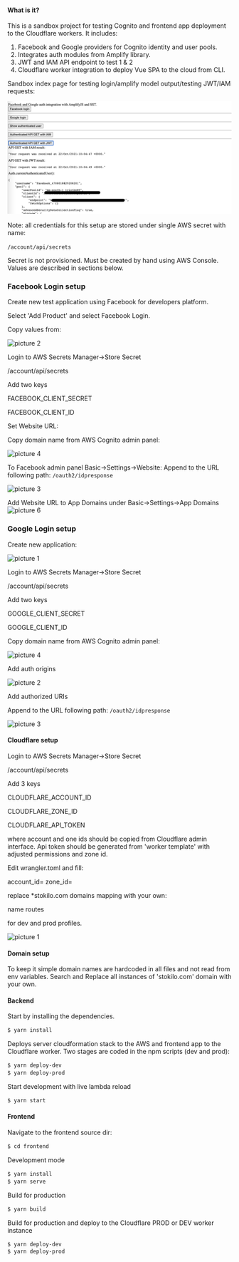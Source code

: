 #### What is it?

This is a sandbox project for testing Cognito and frontend app deployment to the Cloudflare workers.
It includes:

1. Facebook and Google providers for Cognito identity and user pools.
2. Integrates auth modules from Amplify library.
3. JWT and IAM API endpoint to test 1 & 2
4. Cloudflare worker integration to deploy Vue SPA to the cloud from CLI.

Sandbox index page for testing login/amplify model output/testing JWT/IAM requests:

![picture 1](images/67b591b2371710544797567dddb39f1a48ee864f03d887e1569768ed6c5e897e.png)  


Note: all credentials for this setup are stored under single AWS secret with name:

```/account/api/secrets``` 

Secret is not provisioned. Must be created by hand using AWS Console. Values are described in sections below.

### Facebook Login setup

Create new test application using Facebook for developers platform.

Select 'Add Product' and select Facebook Login. 

Copy values from:

![picture 2](images/8e16ace184e4206e2f569a5a2007d70d06b3fc280c4f62699cc2f404217decad.png)  

Login to AWS Secrets Manager->Store Secret

/account/api/secrets

Add two keys

FACEBOOK_CLIENT_SECRET

FACEBOOK_CLIENT_ID

Set Website URL:

Copy domain name from AWS Cognito admin panel:

![picture 4](images/1f3e771a220a3eda0878519ea61e92b26b790a5d70028c576b45ca3acb51bea2.png)  

To Facebook admin panel Basic->Settings->Website:
Append to the URL following path: `/oauth2/idpresponse`

![picture 3](images/fafa793a04b02712b2b9c10c08bac01c2f57c7a2ddde701b1b94bd5ffc99b004.png)  

Add Website URL to App Domains under Basic->Settings->App Domains
![picture 6](images/b1991f1e7cc98a3c9262d3fd37a1c8b10c6de791cce97ec0bca4b7553c32161a.png)  

### Google Login setup

Create new application:

![picture 1](images/1860207d590066970193a9b3fe968898072f5396801b3a8f8f7be4c0657f6744.png)  

Login to AWS Secrets Manager->Store Secret

/account/api/secrets

Add two keys

GOOGLE_CLIENT_SECRET

GOOGLE_CLIENT_ID

Copy domain name from AWS Cognito admin panel:

![picture 4](images/1f3e771a220a3eda0878519ea61e92b26b790a5d70028c576b45ca3acb51bea2.png)  


Add auth origins

![picture 2](images/2541a56c67a8c81e4e91153216fb2bc33dc931970778ab1e9b31690d67cb8fec.png)  




Add authorized URIs

Append to the URL following path: `/oauth2/idpresponse`

![picture 3](images/e8254ccbd0e2ed2b6339be6bdf246facd18e7b8535aae29e8e898455780bf2f0.png)  

#### Cloudflare setup

Login to AWS Secrets Manager->Store Secret

/account/api/secrets

Add 3 keys

CLOUDFLARE_ACCOUNT_ID

CLOUDFLARE_ZONE_ID   

CLOUDFLARE_API_TOKEN

where account and one ids should be copied from Cloudflare admin interface.
Api token should be generated from 'worker template' with adjusted permissions and zone id.

Edit wrangler.toml and fill:

account_id=
zone_id=

replace *stokilo.com domains mapping with your own:

name
routes

for dev and prod profiles. 

![picture 1](images/c7d11d7aea5d8c0ffb4c3ceefb1e9542a7cfa0649c260f880e08e707a15bec56.png)  

#### Domain setup 

To keep it simple domain names are hardcoded in all files and not read from env variables.
Search and Replace all instances of 'stokilo.com' domain with your own.

#### Backend 

Start by installing the dependencies.

```bash
$ yarn install
```

Deploys server cloudformation stack to the AWS and frontend app to the Cloudflare worker.
Two stages are coded in the npm scripts (dev and prod):

```bash
$ yarn deploy-dev
$ yarn deploy-prod
```

Start development with live lambda reload

```bash
$ yarn start
```

#### Frontend 

Navigate to the frontend source dir:
```bash
$ cd frontend
```

Development mode
```bash
$ yarn install
$ yarn serve
```

Build for production
```bash
$ yarn build
```

Build for production and deploy to the Cloudflare PROD or DEV worker instance
```bash
$ yarn deploy-dev
$ yarn deploy-prod
```
